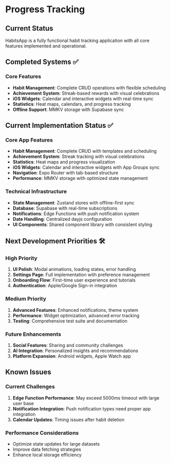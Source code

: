 # Progress Tracking

## Current Status

HabitsApp is a fully functional habit tracking application with all core features implemented and operational.

## Completed Systems ✅

### Core Features

- **Habit Management**: Complete CRUD operations with flexible scheduling
- **Achievement System**: Streak-based rewards with visual celebrations
- **iOS Widgets**: Calendar and interactive widgets with real-time sync
- **Statistics**: Heat maps, calendars, and progress tracking
- **Offline Support**: MMKV storage with Supabase sync

## Current Implementation Status ✅

### Core App Features

- **Habit Management**: Complete CRUD with templates and scheduling
- **Achievement System**: Streak tracking with visual celebrations
- **Statistics**: Heat maps and progress visualization
- **iOS Widgets**: Calendar and interactive widgets with App Groups sync
- **Navigation**: Expo Router with tab-based structure
- **Performance**: MMKV storage with optimized state management

### Technical Infrastructure

- **State Management**: Zustand stores with offline-first sync
- **Database**: Supabase with real-time subscriptions
- **Notifications**: Edge Functions with push notification system
- **Date Handling**: Centralized dayjs configuration
- **UI Components**: Shared component library with consistent styling

## Next Development Priorities 🛠️

### High Priority

1. **UI Polish**: Modal animations, loading states, error handling
2. **Settings Page**: Full implementation with preference management
3. **Onboarding Flow**: First-time user experience and tutorials
4. **Authentication**: Apple/Google Sign-in integration

### Medium Priority

1. **Advanced Features**: Enhanced notifications, theme system
2. **Performance**: Widget optimization, advanced error tracking
3. **Testing**: Comprehensive test suite and documentation

### Future Enhancements

1. **Social Features**: Sharing and community challenges
2. **AI Integration**: Personalized insights and recommendations
3. **Platform Expansion**: Android widgets, Apple Watch app

## Known Issues

### Current Challenges

1. **Edge Function Performance**: May exceed 5000ms timeout with large user base
2. **Notification Integration**: Push notification types need proper app integration
3. **Calendar Updates**: Timing issues after habit deletion

### Performance Considerations

- Optimize state updates for large datasets
- Improve data fetching strategies
- Enhance local storage efficiency
